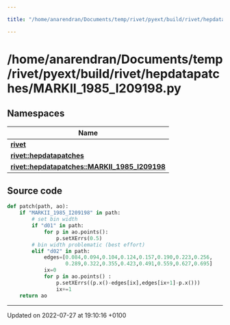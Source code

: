 ```yaml
---

title: "/home/anarendran/Documents/temp/rivet/pyext/build/rivet/hepdatapatches/MARKII_1985_I209198.py"

---
```


# /home/anarendran/Documents/temp/rivet/pyext/build/rivet/hepdatapatches/MARKII_1985_I209198.py



## Namespaces

| Name           |
| -------------- |
| **[rivet](http://example.org/namespaces/namespacerivet/)**  |
| **[rivet::hepdatapatches](http://example.org/namespaces/namespacerivet_1_1hepdatapatches/)**  |
| **[rivet::hepdatapatches::MARKII_1985_I209198](http://example.org/namespaces/namespacerivet_1_1hepdatapatches_1_1markii__1985__i209198/)**  |




## Source code

```python
def patch(path, ao):
    if "MARKII_1985_I209198" in path:
        # set bin width
        if "d01" in path:
            for p in ao.points():
                p.setXErrs(0.5)
        # bin width problematic (best effort)
        elif "d02" in path:
            edges=[0.084,0.094,0.104,0.124,0.157,0.190,0.223,0.256,
                   0.289,0.322,0.355,0.423,0.491,0.559,0.627,0.695]
            ix=0
            for p in ao.points() :
                p.setXErrs((p.x()-edges[ix],edges[ix+1]-p.x()))
                ix+=1
    return ao
```


-------------------------------

Updated on 2022-07-27 at 19:10:16 +0100
